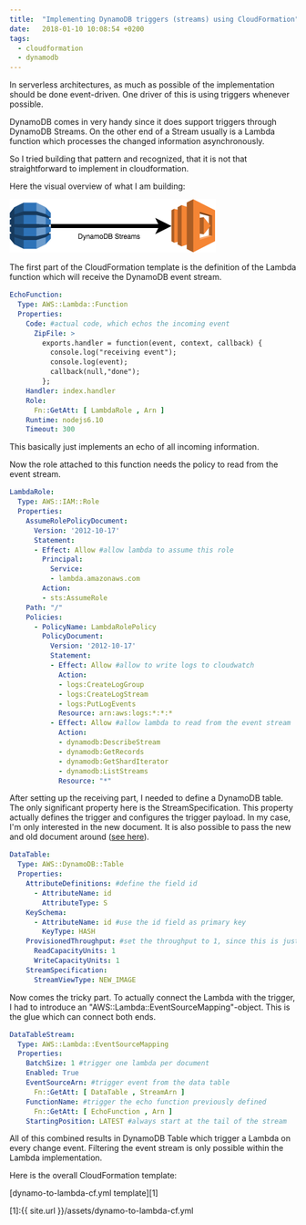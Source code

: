 ```yaml
---
title:  "Implementing DynamoDB triggers (streams) using CloudFormation"
date:   2018-01-10 10:08:54 +0200
tags:
  - cloudformation
  - dynamodb
---
```

In serverless architectures, as much as possible of the implementation should be done event-driven. One driver of this is using triggers whenever possible.

DynamoDB comes in very handy since it does support triggers through DynamoDB Streams. On the other end of a Stream usually is a Lambda function which processes the changed information asynchronously.

So I tried building that pattern and recognized, that it is not that straightforward to implement in cloudformation.

Here the visual overview of what I am building:

![DynamoDB to Lambda through Streams](/assets/dynamodb2lambdastream.png)

The first part of the CloudFormation template is the definition of the Lambda function which will receive the DynamoDB event stream.

```yaml
EchoFunction:
  Type: AWS::Lambda::Function
  Properties:
    Code: #actual code, which echos the incoming event
      ZipFile: >
        exports.handler = function(event, context, callback) {
          console.log("receiving event");
          console.log(event);
          callback(null,"done");
        };
    Handler: index.handler
    Role:
      Fn::GetAtt: [ LambdaRole , Arn ]
    Runtime: nodejs6.10
    Timeout: 300
```

This basically just implements an echo of all incoming information.

Now the role attached to this function needs the policy to read from the event stream.

```yaml
LambdaRole:
  Type: AWS::IAM::Role
  Properties:
    AssumeRolePolicyDocument:
      Version: '2012-10-17'
      Statement:
      - Effect: Allow #allow lambda to assume this role
        Principal:
          Service:
          - lambda.amazonaws.com
        Action:
        - sts:AssumeRole
    Path: "/"
    Policies:
      - PolicyName: LambdaRolePolicy
        PolicyDocument:
          Version: '2012-10-17'
          Statement:
          - Effect: Allow #allow to write logs to cloudwatch
            Action:
            - logs:CreateLogGroup
            - logs:CreateLogStream
            - logs:PutLogEvents
            Resource: arn:aws:logs:*:*:*
          - Effect: Allow #allow lambda to read from the event stream
            Action:
            - dynamodb:DescribeStream
            - dynamodb:GetRecords
            - dynamodb:GetShardIterator
            - dynamodb:ListStreams
            Resource: "*"
```

After setting up the receiving part, I needed to define a DynamoDB table. The only significant property here is the StreamSpecification. This property actually defines the trigger and configures the trigger payload. In my case, I'm only interested in the new document. It is also possible to pass the new and old document around ([see here](https://docs.aws.amazon.com/amazondynamodb/latest/APIReference/API_StreamSpecification.html)).

```yaml
DataTable:
  Type: AWS::DynamoDB::Table
  Properties:
    AttributeDefinitions: #define the field id
      - AttributeName: id
        AttributeType: S
    KeySchema:
      - AttributeName: id #use the id field as primary key
        KeyType: HASH
    ProvisionedThroughput: #set the throughput to 1, since this is just a demo
      ReadCapacityUnits: 1
      WriteCapacityUnits: 1
    StreamSpecification:
      StreamViewType: NEW_IMAGE
```

Now comes the tricky part. To actually connect the Lambda with the trigger, I had to introduce an "AWS::Lambda::EventSourceMapping"-object. This is the glue which can connect both ends.

```yaml
DataTableStream:
  Type: AWS::Lambda::EventSourceMapping
  Properties:
    BatchSize: 1 #trigger one lambda per document
    Enabled: True
    EventSourceArn: #trigger event from the data table
      Fn::GetAtt: [ DataTable , StreamArn ]
    FunctionName: #trigger the echo function previously defined
      Fn::GetAtt: [ EchoFunction , Arn ]
    StartingPosition: LATEST #always start at the tail of the stream
```

All of this combined results in DynamoDB Table which trigger a Lambda on every change event. Filtering the event stream is only possible within the Lambda implementation.


Here is the overall CloudFormation template:

[dynamo-to-lambda-cf.yml template][1]

[1]:{{ site.url }}/assets/dynamo-to-lambda-cf.yml
